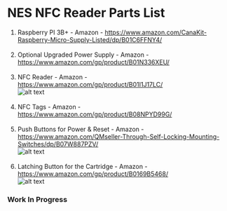 # NES NFC Reader Parts List

1. Raspberry PI 3B+ - Amazon - https://www.amazon.com/CanaKit-Raspberry-Micro-Supply-Listed/dp/B01C6FFNY4/<br><br>
2. Optional Upgraded Power Supply - Amazon - https://www.amazon.com/gp/product/B01N336XEU/<br><br>
3. NFC Reader - Amazon - https://www.amazon.com/gp/product/B01I1J17LC/<br>
![alt text](http://piwizardgaming.com/nfc/nfc-reader-small.png)<br><br>
4. NFC Tags   - Amazon - https://www.amazon.com/gp/product/B08NPYD99G/<br><br>
5. Push Buttons for Power & Reset - Amazon - https://www.amazon.com/QMseller-Through-Self-Locking-Mounting-Switches/dp/B07W887PZV/<br>
![alt text](http://piwizardgaming.com/nfc/buttons-small.png)<br><br>
6. Latching Button for the Cartridge - Amazon - https://www.amazon.com/gp/product/B0169B5468/<br>
![alt text](http://piwizardgaming.com/nfc/latch.png)<br>


### Work In Progress
